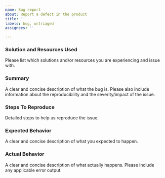 ```yaml
---
name: Bug report
about: Report a defect in the product
title: ''
labels: bug, untriaged
assignees: ''

---
```


### Solution and Resources Used
Please list which solutions and/or resources you are experiencing and issue with.

### Summary
A clear and concise description of what the bug is.
Please also include information about the reproducibility and the severity/impact of the issue.

### Steps To Reproduce
Detailed steps to help us reproduce the issue.

### Expected Behavior
A clear and concise description of what you expected to happen.

### Actual Behavior
A clear and concise description of what actually happens.
Please include any applicable error output.

